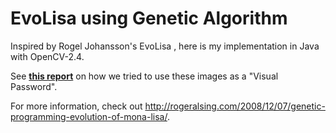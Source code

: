 # EvoLisa using Genetic Algorithm

Inspired by Rogel Johansson's EvoLisa , here is my implementation in Java with OpenCV-2.4. 

See **[this report](https://github.com/GiriB/EvoLisa/blob/master/VisualPasswords.pdf)** on how we tried to use these images as a "Visual Password".

For more information, check out http://rogeralsing.com/2008/12/07/genetic-programming-evolution-of-mona-lisa/.
